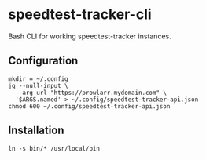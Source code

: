 # speedtest-tracker-cli

Bash CLI for working speedtest-tracker instances.

## Configuration

```
mkdir = ~/.config
jq --null-input \
  --arg url "https://prowlarr.mydomain.com" \
  '$ARGS.named' > ~/.config/speedtest-tracker-api.json
chmod 600 ~/.config/speedtest-tracker-api.json
```

## Installation

```
ln -s bin/* /usr/local/bin
```
